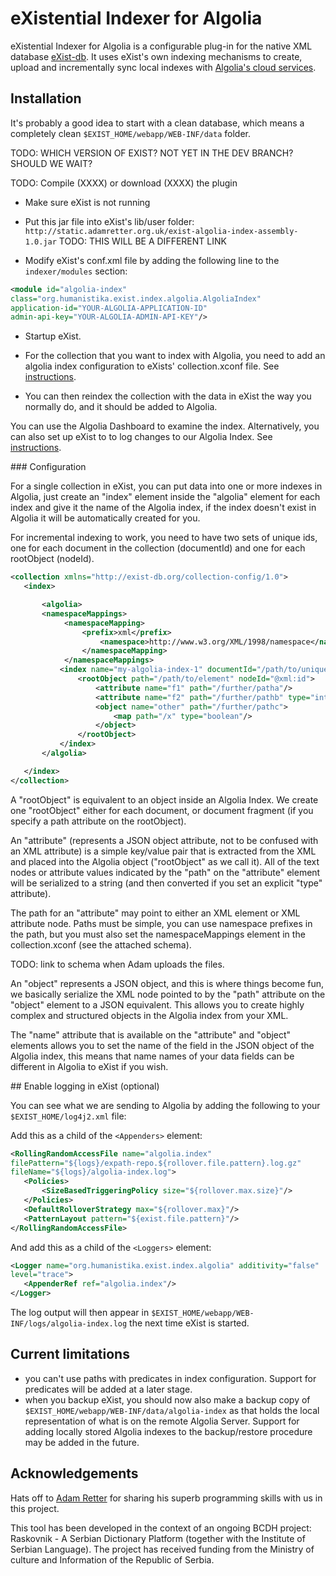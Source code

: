 # еХistential Indexer for Algolia

eXistential Indexer for Algolia is a configurable plug-in for the native XML database [eXist-db](https://github.com/eXist-db/exist). It uses eXist's own indexing mechanisms to create, upload and incrementally sync local indexes with [Algolia's cloud services](http://www.algolia.com). 



## Installation

It's probably a good idea to start with a clean database, which means a completely clean `$EXIST_HOME/webapp/WEB-INF/data` folder.

TODO: WHICH VERSION OF EXIST? NOT YET IN THE DEV BRANCH? SHOULD WE WAIT?

TODO: Compile (XXXX) or download (XXXX) the plugin

- Make sure eXist is not running

- Put this jar file into eXist's lib/user folder:
`http://static.adamretter.org.uk/exist-algolia-index-assembly-1.0.jar` TODO: THIS WILL BE A DIFFERENT LINK

- Modify eXist's conf.xml file by adding the following line to the `indexer/modules` section:

~~~	xml
<module id="algolia-index"
class="org.humanistika.exist.index.algolia.AlgoliaIndex"
application-id="YOUR-ALGOLIA-APPLICATION-ID"
admin-api-key="YOUR-ALGOLIA-ADMIN-API-KEY"/>
~~~	

- Startup eXist.

- For the collection that you want to index with Algolia, you need to add an algolia index configuration to eXists' collection.xconf file. See [instructions](#collectionconf). 

- You can then reindex the collection with the data in eXist the way you normally do, and it should be added to Algolia. 

You can use the Algolia Dashboard to examine the index. Alternatively, you can also set up eXist to to log changes to our Algolia Index. See [instructions](#logging). 

<a name="collectionconf">
### Configuration
</a>

For a single collection in eXist, you can put data into one or more indexes in Algolia, just create an "index" element inside the "algolia" element for each index and give it the name of the Algolia index, if the index doesn't exist in Algolia it will be automatically created for you.

For incremental indexing to work, you need to have two sets of unique ids, one for each document in the collection (documentId) and one for each rootObject (nodeId). 

~~~	xml
<collection xmlns="http://exist-db.org/collection-config/1.0">
   <index>

       <algolia>
       <namespaceMappings>
            <namespaceMapping>
                <prefix>xml</prefix>
                    <namespace>http://www.w3.org/XML/1998/namespace</namespace>
                </namespaceMapping>
            </namespaceMappings>
           <index name="my-algolia-index-1" documentId="/path/to/unique-id/@хml:id">
               <rootObject path="/path/to/element" nodeId="@xml:id">
                   <attribute name="f1" path="/further/patha"/>
                   <attribute name="f2" path="/further/pathb" type="integer"/>
                   <object name="other" path="/further/pathc">
                       <map path="/x" type="boolean"/>
                   </object>
               </rootObject>
           </index>
       </algolia>

   </index>
</collection>
~~~	


A "rootObject" is equivalent to an object inside an Algolia Index. We create one "rootObject" either for each document, or document fragment (if you specify a path attribute on the rootObject).

An "attribute" (represents a JSON object attribute, not to be confused with an XML attribute) is a simple key/value pair that is extracted from the XML and placed into the Algolia object ("rootObject" as we call it). All of the text nodes or attribute values indicated by the "path" on the "attribute" element will be serialized to a string (and then converted if you set an explicit "type" attribute).

The path for an "attribute" may point to either an XML element or XML attribute node. Paths must be simple, you can use namespace prefixes in the path, but you must also set the namespaceMappings element in the collection.xconf (see the attached schema).

TODO: link to schema when Adam uploads the files. 

An "object" represents a JSON object, and this is where things become fun, we basically serialize the XML node pointed to by the "path" attribute on the "object" element to a JSON equivalent. This allows you to create highly complex and structured objects in the Algolia index from your XML.

The "name" attribute that is available on the "attribute" and "object" elements allows you to set the name of the field in the JSON object of the Algolia index, this means that name names of your data fields can be different in Algolia to eXist if you wish.

<a name="logging">
## Enable logging in eXist (optional)
</a>

You can see what we are sending to Algolia by adding the following to your `$EXIST_HOME/log4j2.xml` file:

Add this as a child of the `<Appenders>` element:

~~~	xml
<RollingRandomAccessFile name="algolia.index"
filePattern="${logs}/expath-repo.${rollover.file.pattern}.log.gz"
fileName="${logs}/algolia-index.log">
   <Policies>
       <SizeBasedTriggeringPolicy size="${rollover.max.size}"/>
   </Policies>
   <DefaultRolloverStrategy max="${rollover.max}"/>
   <PatternLayout pattern="${exist.file.pattern}"/>
</RollingRandomAccessFile>
~~~

And add this as a child of the `<Loggers>` element:

~~~	xml
<Logger name="org.humanistika.exist.index.algolia" additivity="false"
level="trace">
   <AppenderRef ref="algolia.index"/>
</Logger>
~~~	

The log output will then appear in
`$EXIST_HOME/webapp/WEB-INF/logs/algolia-index.log` the next time eXist is started.

## Current limitations

- you can't use paths with predicates in index configuration. Support for predicates will be added at a later stage.
- when you backup eXist, you should now also
make a backup copy of `$EXIST_HOME/webapp/WEB-INF/data/algolia-index` as that holds the local representation of what is on the remote Algolia Server. Support for adding locally stored Algolia indexes to the backup/restore procedure may be added in the future.

## Acknowledgements

Hats off to [Adam Retter](https://github.com/adamretter) for sharing his superb programming skills with us in this project.

This tool has been developed in the context of an ongoing BCDH project: Raskovnik - A Serbian Dictionary Platform (together with the Institute of Serbian Language). The project has received funding from the Ministry of culture and Information of the Republic of Serbia.

 